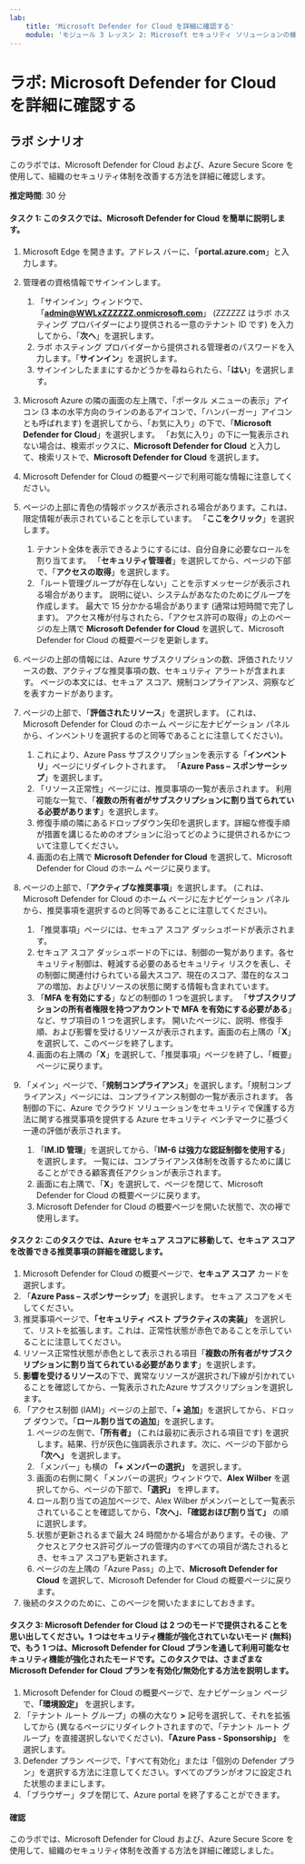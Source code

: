 ```yaml
---
lab:
    title: 'Microsoft Defender for Cloud を詳細に確認する'
    module: 'モジュール 3 レッスン 2: Microsoft セキュリティ ソリューションの機能を説明する: Azure のセキュリティ管理機能について説明する'
---
```


# ラボ: Microsoft Defender for Cloud を詳細に確認する

## ラボ シナリオ
このラボでは、Microsoft Defender for Cloud および、Azure Secure Score を使用して、組織のセキュリティ体制を改善する方法を詳細に確認します。

**推定時間**: 30 分

#### タスク 1: このタスクでは、Microsoft Defender for Cloud を簡単に説明します。
1.	Microsoft Edge を開きます。アドレス バーに、「**portal.azure.com**」と入力します。

1. 管理者の資格情報でサインインします。
    1. 「サインイン」ウィンドウで、「**admin@WWLxZZZZZZ.onmicrosoft.com**」 (ZZZZZZ はラボ ホスティング プロバイダーにより提供される一意のテナント ID です) を入力してから、「**次へ**」を選択します。
    1. ラボ ホスティング プロバイダーから提供される管理者のパスワードを入力します。「**サインイン**」を選択します。
    1. サインインしたままにするかどうかを尋ねられたら、「**はい**」を選択します。

1. Microsoft Azure の隣の画面の左上隅で、「ポータル メニューの表示」アイコン (3 本の水平方向のラインのあるアイコンで、「ハンバーガー」アイコンとも呼ばれます) を選択してから、「お気に入り」の下で、「**Microsoft Defender for Cloud**」を選択します。  「お気に入り」の下に一覧表示されない場合は、検索ボックスに、**Microsoft Defender for Cloud** と入力して、検索リストで、**Microsoft Defender for Cloud** を選択します。

1. Microsoft Defender for Cloud の概要ページで利用可能な情報に注意してください。  

1. ページの上部に青色の情報ボックスが表示される場合があります。これは、限定情報が表示されていることを示しています。  「**ここをクリック**」を選択します。
    1. テナント全体を表示できるようにするには、自分自身に必要なロールを割り当てます。  「**セキュリティ管理者**」を選択してから、ページの下部で、「**アクセスの取得**」を選択します。
    1. 「ルート管理グループが存在しない」ことを示すメッセージが表示される場合があります。  説明に従い、システムがあなたのためにグループを作成します。  最大で 15 分かかる場合があります (通常は短時間で完了します)。  アクセス権が付与されたら、「アクセス許可の取得」の上のページの左上隅で **Microsoft Defender for Cloud** を選択して、Microsoft Defender for Cloud の概要ページを更新します。

1. ページの上部の情報には、Azure サブスクリプションの数、評価されたリソースの数、アクティブな推奨事項の数、セキュリティ アラートが含まれます。  ページの本文には、セキュア スコア、規制コンプライアンス、洞察などを表すカードがあります。  

1. ページの上部で、「**評価されたリソース**」を選択します。  (これは、Microsoft Defender for Cloud のホーム ページに左ナビゲーション パネルから、インベントリを選択するのと同等であることに注意してください)。
    1. これにより、Azure Pass サブスクリプションを表示する「**インベントリ**」ページにリダイレクトされます。  「**Azure Pass – スポンサーシップ**」を選択します。
    1. 「リソース正常性」ページには、推奨事項の一覧が表示されます。  利用可能な一覧で、「**複数の所有者がサブスクリプションに割り当てられている必要があります**」を選択します。
    1. 修復手順の隣にあるドロップダウン矢印を選択します。詳細な修復手順が措置を講じるためのオプションに沿ってどのように提供されるかについて注意してください。  
    1. 画面の右上隅で **Microsoft Defender for Cloud** を選択して、Microsoft Defender for Cloud のホーム ページに戻ります。

1. ページの上部で、「**アクティブな推奨事項**」を選択します。  (これは、Microsoft Defender for Cloud のホーム ページに左ナビゲーション パネルから、推奨事項を選択するのと同等であることに注意してください)。
    1. 「推奨事項」ページには、セキュア スコア ダッシュボードが表示されます。
    1. セキュア スコア ダッシュボードの下には、制御の一覧があります。各セキュリティ制御は、軽減する必要のあるセキュリティ リスクを表し、その制御に関連付けられている最大スコア、現在のスコア、潜在的なスコアの増加、およびリソースの状態に関する情報も含まれています。  
    1. 「**MFA を有効にする**」などの制御の 1 つを選択します。  「**サブスクリプションの所有者権限を持つアカウントで MFA を有効にする必要がある**」など、サブ項目の 1 つを選択します。  開いたページに、説明、修復手順、および影響を受けるリソースが表示されます。画面の右上隅の「**X**」を選択して、このページを終了します。
    1. 画面の右上隅の「**X**」を選択して、「推奨事項」ページを終了し、「概要」ページに戻ります。

1. 「メイン」ページで、「**規制コンプライアンス**」を選択します。「規制コンプライアンス」ページには、コンプライアンス制御の一覧が表示されます。  各制御の下に、Azure でクラウド ソリューションをセキュリティで保護する方法に関する推奨事項を提供する Azure セキュリティ ベンチマークに基づく一連の評価が表示されます。
    1. 「**IM.ID 管理**」を選択してから、「**IM-6 は強力な認証制御を使用する**」を選択します。  一覧には、コンプライアンス体制を改善するために講じることができる顧客責任アクションが表示されます。
    1. 画面に右上隅で、「**X**」を選択して、ページを閉じて、Microsoft Defender for Cloud の概要ページに戻ります。 
    1. Microsoft Defender for Cloud の概要ページを開いた状態で、次の襷で使用します。


#### タスク 2: このタスクでは、Azure セキュア スコアに移動して、セキュア スコアを改善できる推奨事項の詳細を確認します。 

1. Microsoft Defender for Cloud の概要ページで、**セキュア スコア** カードを選択します。
1. 「**Azure Pass – スポンサーシップ**」を選択します。  セキュア スコアをメモしてください。
1. 推奨事項ページで、**「セキュリティ ベスト プラクティスの実装」** を選択して、リストを拡張します。これは、正常性状態が赤色であることを示していることに注意してください。
1. リソース正常性状態が赤色として表示される項目「**複数の所有者がサブスクリプションに割り当てられている必要があります**」を選択します。 
1. **影響を受けるリソース**の下で、異常なリソースが選択され/下線が引かれていることを確認してから、一覧表示されたAzure サブスクリプションを選択します。
1. 「アクセス制御 (IAM)」ページの上部で、「**+ 追加**」を選択してから、ドロップ ダウンで。「**ロール割り当ての追加**」を選択します。
    1. ページの左側で、**「所有者」** (これは最初に表示される項目です) を選択します。結果、行が灰色に強調表示されます。次に、ページの下部から **「次へ」** を選択します。
    1. 「メンバー」も横の **「+ メンバーの選択」** を選択します。 
    1. 画面の右側に開く「メンバーの選択」ウィンドウで、**Alex Wilber** を選択してから、ページの下部で、**「選択」** を押します。  
    1. ロール割り当ての追加ページで、Alex Wilber がメンバーとして一覧表示されていることを確認してから、**「次へ」**、**「確認おほび割り当て」** の順に選択します。
    1. 状態が更新されるまで最大 24 時間かかる場合があります。その後、アクセスとアクセス許可グループの管理内のすべての項目が満たされるとき、セキュア スコアも更新されます。
    1. ページの左上隅の「Azure Pass」の上で、**Microsoft Defender for Cloud** を選択して、Microsoft Defender for Cloud の概要ページに戻ります。
1. 後続のタスクのために、このページを開いたままにしておきます。


#### タスク 3:  Microsoft Defender for Cloud は 2 つのモードで提供されることを思い出してください。1 つはセキュリティ機能が強化されていないモード (無料) で、もう 1 つは、Microsoft Defender for Cloud プランを通して利用可能なセキュリティ機能が強化されたモードです。このタスクでは、さまざまな Microsoft Defender for Cloud プランを有効化/無効化する方法を説明します。

1.	Microsoft Defender for Cloud の概要ページで、左ナビゲーション ページで、**「環境設定」** を選択します。
1. 「テナント ルート グループ」の横の大なり **>** 記号を選択して、それを拡張してから (異なるページにリダイレクトされますので、「テナント ルート グループ」を直接選択しないでください)、**「Azure Pass - Sponsorship」** を選択します。
1.	Defender プラン ページで、「すべて有効化」または「個別の Defender プラン」を選択する方法に注意してください。すべてのプランがオフに設定された状態のままにします。
1.	「ブラウザー」タブを閉じて、Azure portal を終了することができます。


#### 確認
このラボでは、Microsoft Defender for Cloud および、Azure Secure Score を使用して、組織のセキュリティ体制を改善する方法を詳細に確認しました。

